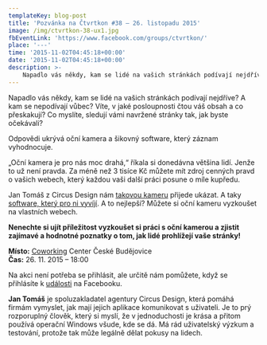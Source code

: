 ```yaml
---
templateKey: blog-post
title: 'Pozvánka na Čtvrtkon #38 – 26. listopadu 2015'
image: /img/ctvrtkon-38-ux1.jpg
fbEventLink: 'https://www.facebook.com/groups/ctvrtkon/'
place: '---'
time: '2015-11-02T04:45:18+00:00'
date: '2015-11-02T04:45:18+00:00'
description: >-
    Napadlo vás někdy, kam se lidé na vašich stránkách podívají nejdříve? A kam se nepodívají vůbec? Víte, v jaké posloupnosti čtou váš obsah a co přeskakují? Co myslíte, sledují vámi...
---
```

Napadlo vás někdy, kam se lidé na vašich stránkách podívají nejdříve? A kam se nepodívají vůbec? Víte, v jaké posloupnosti čtou váš obsah a co přeskakují? Co myslíte, sledují vámi navržené stránky tak, jak byste očekávali?

Odpovědi ukrývá oční kamera a šikovný software, který záznam vyhodnocuje.

„Oční kamera je pro nás moc drahá,“ říkala si donedávna většina lidí. Jenže to už není pravda. Za méně než 3 tisíce Kč můžete mít zdroj cenných pravd o vašich webech, který každou vaši další práci posune o míle kupředu.

Jan Tomáš z Circus Design nám [takovou kameru](http://theeyetribe.com/) přijede ukázat. A taky [software, který pro ni vyvíjí](http://www.circusdesign.cz/icu/). A to nejlepší? Můžete si oční kameru vyzkoušet na vlastních webech.

**Nenechte si ujít příležitost vyzkoušet si práci s oční kamerou a zjistit zajímavé a hodnotné poznatky o tom, jak lidé prohlížejí vaše stránky!**

**Místo:** [Coworking](http://www.coworkingcb.cz/ "http://www.coworkingcb.cz/") Center České Budějovice  
**Čas:** 26. 11. 2015 – 18:00

Na akci není potřeba se přihlásit, ale určitě nám pomůžete, když se přihlásíte k [události](https://www.facebook.com/events/1629185087302053/) na Facebooku.

**Jan Tomáš** je spoluzakladatel agentury Circus Design, která pomáhá firmám vymyslet, jak mají jejich aplikace komunikovat s uživateli. Je to prý rozporuplný člověk, který si myslí, že v jednoduchosti je krása a přitom používá operační Windows všude, kde se dá. Má rád uživatelský výzkum a testování, protože tak může legálně dělat pokusy na lidech.